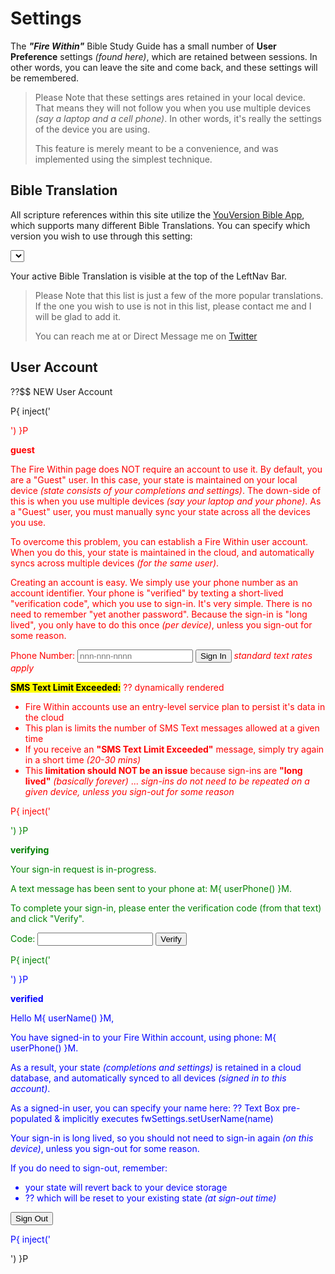 # Settings

The _**"Fire Within"**_ Bible Study Guide has a small number of **User
Preference** settings _(found here)_, which are retained between
sessions.  In other words, you can leave the site and come back, and
these settings will be remembered.

> Please Note that these settings ares retained in your local device.
> That means they will not follow you when you use multiple devices
> _(say a laptop and a cell phone)_.  In other words, it's really the
> settings of the device you are using.
> 
> This feature is merely meant to be a convenience, and was
> implemented using the simplest technique.


## Bible Translation

All scripture references within this site utilize the [YouVersion
Bible App](https://www.youversion.com/), which supports many different
Bible Translations.  You can specify which version you wish to use
through this setting:

<select id="bibleTranslations"></select>
<script>
  withFW( ()=>fw.genBibleTranslationsSelection('bibleTranslations') )
</script>

Your active Bible Translation is visible at the top of the LeftNav
Bar.

> Please Note that this list is just a few of the more popular
> translations.  If the one you wish to use is not in this list,
> please contact me and I will be glad to add it.
>
> You can reach me at
> <span id="inquire"></span>
> or Direct Message me on [Twitter](https://twitter.com/kevinast)

<script>
  withFW( ()=>fw.addInquire('Fire%20Within%20Bible%20Translation%20Request') )
</script>


## User Account

??$$ NEW User Account

P{ inject('<div id="sign-in-form-guest" style="color: red;">') }P

**guest**

The Fire Within page does NOT require an account to use it.  By
default, you are a "Guest" user.  In this case, your state is
maintained on your local device _(state consists of your completions
and settings)_.  The down-side of this is when you use multiple
devices _(say your laptop and your phone)_.  As a "Guest" user, you
must manually sync your state across all the devices you use.

To overcome this problem, you can establish a Fire Within user
account.  When you do this, your state is maintained in the cloud, and
automatically syncs across multiple devices _(for the same user)_.

Creating an account is easy.  We simply use your phone number as an
account identifier.  Your phone is "verified" by texting a short-lived
"verification code", which you use to sign-in.  It's very simple.
There is no need to remember "yet another password".  Because the
sign-in is "long lived", you only have to do this once _(per device)_,
unless you sign-out for some reason.

<!-- Our sign-in form, that gathers phone number.
     - A "submit" button type is used to facilitate auto submit on text-box enter
     - The id on the "submit" button IS REQUIRED to integrate with the invisible
       "reCAPTCHA verifier widget" ... see: js/fwAuth.js
 -->
<form id="signInForm" onsubmit="fw.handlePhoneSignIn(event)">
    <label for="signInPhoneNum">Phone Number:</label>
    <input type="tel" id="signInPhoneNum" name="signInPhoneNum" placeholder="nnn-nnn-nnnn">
    <button type="submit" id="signInButton">Sign In</button>
    <i>standard text rates apply</i>
    <p id="signInMsg" style="color: red;"></p>
</form>

<mark><b>SMS Text Limit Exceeded:</b></mark> ?? dynamically rendered
- Fire Within accounts use an entry-level service plan to persist it's data in the cloud
- This plan is limits the number of SMS Text messages allowed at a given time
- If you receive an **"SMS Text Limit Exceeded"** message, simply try again in a short time _(20-30 mins)_
- This **limitation should NOT be an issue** because sign-ins are **"long lived"** _(basically forever)_
  ... _sign-ins do not need to be repeated on a given device, unless you sign-out for some reason_

P{ inject('</div> <div id="sign-in-form-verifying" style="color: green;">') }P

**verifying**

Your sign-in request is in-progress.

A text message has been sent to your phone at: M{ userPhone() }M.

To complete your sign-in, please enter the verification code (from that text) and click "Verify".

<!-- Our verification form, that gathers the one-time-code.
     - A "submit" button type is used to facilitate auto submit on text-box enter
 -->
<form id="verifyForm" onsubmit="fw.handlePhoneVerification(event)">
    <label for="verifyCode">Code:</label>
    <input type="text" id="verifyCode" name="verifyCode">
    <button type="submit">Verify</button>
    <p id="verifyMsg" style="color: red;"></p>
</form>

P{ inject('</div> <div id="sign-in-form-verified" style="color: blue;">') }P

**verified**

Hello M{ userName() }M,

You have signed-in to your Fire Within account, using phone: M{ userPhone() }M.

As a result, your state _(completions and settings)_ is retained in a
cloud database, and automatically synced to all devices _(signed in to
this account)_.

As a signed-in user, you can specify your name here: ?? Text Box
pre-populated & implicitly executes fwSettings.setUserName(name)

Your sign-in is long lived, so you should not need to sign-in again
_(on this device)_, unless you sign-out for some reason.

If you do need to sign-out, remember:
- your state will revert back to your device storage
- ?? which will be reset to your existing state _(at sign-out time)_

<button onclick="fw.handleSignOut()">Sign Out</button>

P{ inject('</div>') }P
